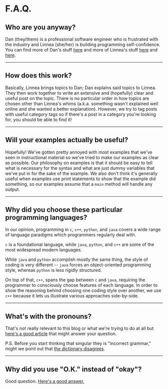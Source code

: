 # F.A.Q.

## Who are you anyway?
Dan (they/them) is a professional software engineer who is frustrated with the industry and Linnea (she/her) is building programming self-confidence. You can find more of Dan's stuff [here](https://barel.la/blog) and more of Linnea's stuff [here](https://linneakirby.com) and [here](https://cirqueitelectrique.com).

---

## How does this work?
Basically, Linnea brings topics to Dan; Dan explains said topics to Linnea. They then work together to write an extensive and (hopefully) clear and useful post on the topic. There is no particular order in how topics are chosen other than Linnea's whims (a.k.a. something wasn't explained well online and she wanted a better explanation). However, we try to tag posts with useful category tags so if there's a post in a category you're looking for, you should be able to find it! 

---

## Will your examples actually be useful?
Hopefully! We've gotten pretty annoyed with most examples that we've seen in instructional material so we've tried to make our examples as clear as possible. Our philosophy on examples is that it should be easy to tell what is necessary for the syntax and what are just dummy variables that we've put in for the sake of the example. We also don't think it's generally useful when examples use print statements to show that the example did something, so our examples assume that a `main` method will handle any output.

---

## Why did you choose these particular programming languages?

In our opinion, programming in `c`, `c++`, `python`, and `java` covers a wide range of
language paradigms which programmers regularly deal with.

`c` is a foundational language, while `java`, `python`, and `c++` are some of
the most widespread modern languages.

While `java` and `python` accomplish mostly the same thing, the style of coding
is very different -- `java` forces an object-oriented programming style, whereas
`python` is less rigidly structured.

On top of that, `c++`, spans the gap between `c` and `java`, requiring the
programmer to consciously choose features of each language. In order to show the
reasoning behind choosing one coding style over another, we use `c++` because
it lets us illustrate various approaches side-by-side.

---

## What's with the pronouns?
That's not really relevant to this blog or what we're trying to do at all but [here's a good article](https://www.mypronouns.org/sharing/) that might answer your question. 

P.S. Before you start thinking that singular they is "incorrect grammar," might we point out that [the dictionary disagrees](https://www.merriam-webster.com/words-at-play/singular-nonbinary-they).

---

## Why did you use "O.K." instead of "okay"?
Good question. [Here's a good answer.](https://www.merriam-webster.com/words-at-play/the-hilarious-history-of-ok-okay)
